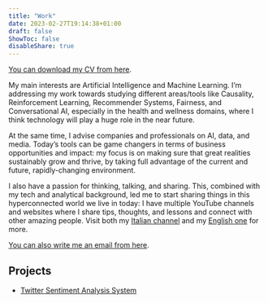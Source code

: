 ```yaml
---
title: "Work"
date: 2023-02-27T19:14:38+01:00
draft: false
ShowToc: false
disableShare: true
---
```


[You can download my CV from here](/documents/vf_resume.pdf).

My main interests are Artificial Intelligence and Machine Learning. I’m addressing my work towards studying different areas/tools like Causality, Reinforcement Learning, Recommender Systems, Fairness, and Conversational AI, especially in the health and wellness domains, where I think technology will play a huge role in the near future.

At the same time, I advise companies and professionals on AI, data, and media. Today’s tools can be game changers in terms of business opportunities and impact: my focus is on making sure that great realities sustainably grow and thrive, by taking full advantage of the current and future, rapidly-changing environment.

I also have a passion for thinking, talking, and sharing. This, combined with my tech and analytical background, led me to start sharing things in this hyperconnected world we live in today: I have multiple YouTube channels and websites where I share tips, thoughts, and lessons and connect with other amazing people. Visit both my [Italian channel](https://youtube.com/@VittorioFaraco) and my [English one](https://youtube.com/@VittorioFaraco2) for more.

[You can also write me an email from here](mailto:faracovittorio@gmail.com).

## Projects

- [Twitter Sentiment Analysis System](https://github.com/vtfrc/twitter-sentiment-analysis)
